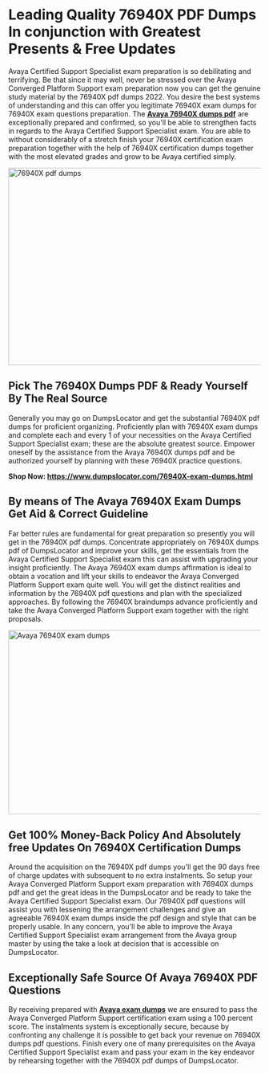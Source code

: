 <h1><strong>Leading Quality 76940X PDF Dumps In conjunction with Greatest Presents &amp; Free Updates</strong></h1>
<p>Avaya Certified Support Specialist exam preparation is so debilitating and terrifying. Be that since it may well, never be stressed over the Avaya Converged Platform Support exam preparation now you can get the genuine study material by the 76940X pdf dumps 2022. You desire the best systems of understanding and this can offer you legitimate 76940X exam dumps for 76940X exam questions preparation. The <strong><a href="https://www.dumpslocator.com/76940X-exam-dumps.html">Avaya 76940X dumps pdf</a></strong> are exceptionally prepared and confirmed, so you'll be able to strengthen facts in regards to the Avaya Certified Support Specialist exam. You are able to without considerably of a stretch finish your 76940X certification exam preparation together with the help of 76940X certification dumps together with the most elevated grades and grow to be Avaya certified simply.</p>
<p><img src="https://i.ibb.co/SKhFh8d/Pastel-Purple-Computer-UI-Class-Syllabus-Education-Presentation.png" alt="76940X pdf dumps" width="700" height="393" /></p>
<h2><strong>Pick The 76940X Dumps PDF &amp; Ready Yourself By The Real Source</strong></h2>
<p>Generally you may go on DumpsLocator and get the substantial 76940X pdf dumps for proficient organizing. Proficiently plan with 76940X exam dumps and complete each and every 1 of your necessities on the Avaya Certified Support Specialist exam; these are the absolute greatest source. Empower oneself by the assistance from the Avaya 76940X dumps pdf and be authorized yourself by planning with these 76940X practice questions.</p>
<p><strong>Shop Now: <a href="https://www.dumpslocator.com/76940X-exam-dumps.html">https://www.dumpslocator.com/76940X-exam-dumps.html</a></strong></p>
<h2><strong>By means of The Avaya 76940X Exam Dumps Get Aid &amp; Correct Guideline</strong></h2>
<p>Far better rules are fundamental for great preparation so presently you will get in the 76940X pdf dumps. Concentrate appropriately on 76940X dumps pdf of DumpsLocator and improve your skills, get the essentials from the Avaya Certified Support Specialist exam this can assist with upgrading your insight proficiently. The Avaya 76940X exam dumps affirmation is ideal to obtain a vocation and lift your skills to endeavor the Avaya Converged Platform Support exam quite well. You will get the distinct realities and information by the 76940X pdf questions and plan with the specialized approaches. By following the 76940X braindumps advance proficiently and take the Avaya Converged Platform Support exam together with the right proposals.</p>
<p><a href="https://www.dumpslocator.com/76940X-exam-dumps.html"><img src="https://i.ibb.co/NtZbgjG/Blue-and-White-Medical-Dental-Clinic-Facebook-Ad.png" alt="Avaya 76940X exam dumps" width="700" height="367" /></a></p>
<h2><strong>Get 100% Money-Back Policy And Absolutely free Updates On 76940X Certification Dumps</strong></h2>
<p>Around the acquisition on the 76940X pdf dumps you'll get the 90 days free of charge updates with subsequent to no extra instalments. So setup your Avaya Converged Platform Support exam preparation with 76940X dumps pdf and get the great ideas in the DumpsLocator and be ready to take the Avaya Certified Support Specialist exam. Our 76940X pdf questions will assist you with lessening the arrangement challenges and give an agreeable 76940X exam dumps inside the pdf design and style that can be properly usable. In any concern, you'll be able to improve the Avaya Certified Support Specialist exam arrangement from the Avaya group master by using the take a look at decision that is accessible on DumpsLocator.</p>
<h2><strong>Exceptionally Safe Source Of Avaya 76940X PDF Questions</strong></h2>
<p>By receiving prepared with <strong><a href="https://www.dumpslocator.com/avaya-exams.html">Avaya exam dumps</a></strong> we are ensured to pass the Avaya Converged Platform Support certification exam using a 100 percent score. The instalments system is exceptionally secure, because by confronting any challenge it is possible to get back your revenue on 76940X dumps pdf questions. Finish every one of many prerequisites on the Avaya Certified Support Specialist exam and pass your exam in the key endeavor by rehearsing together with the 76940X pdf dumps of DumpsLocator.</p>
